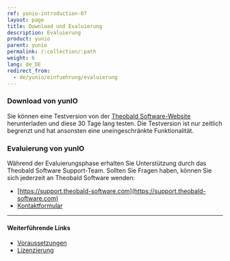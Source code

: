 ```yaml
---
ref: yunio-introduction-07
layout: page
title: Download und Evaluierung
description: Evaluierung
product: yunio
parent: yunio
permalink: /:collection/:path
weight: 6
lang: de_DE
redirect_from:
  - de/yunio/einfuehrung/evaluierung
---
```


### Download von yunIO

Sie können eine Testversion von der [Theobald Software-Website](https://theobald-software.com/en/download-trial/) herunterladen und diese 30 Tage lang testen.
Die Testversion ist nur zeitlich begrenzt und hat ansonsten eine uneingeschränkte Funktionalität.

### Evaluierung von yunIO
Während der Evaluierungsphase erhalten Sie Unterstützung durch das Theobald Software Support-Team.
Sollten Sie Fragen haben, können Sie sich jederzeit an Theobald Software wenden: <br>
- [https://support.theobald-software.com](https://support.theobald-software.com)
- [Kontaktformular](https://theobald-software.com/en/contact/)

****
#### Weiterführende Links
- [Voraussetzungen](./systemvoraussetzungen)
- [Lizenzierung](./lizenz)

